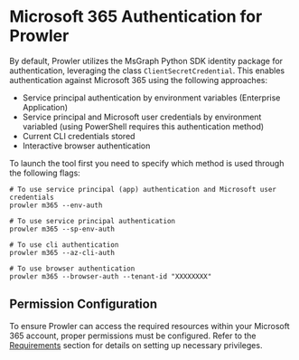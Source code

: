 # Microsoft 365 Authentication for Prowler

By default, Prowler utilizes the MsGraph Python SDK identity package for authentication, leveraging the class `ClientSecretCredential`. This enables authentication against Microsoft 365 using the following approaches:

- Service principal authentication by environment variables (Enterprise Application)
- Service principal and Microsoft user credentials by environment variabled (using PowerShell requires this authentication method)
- Current CLI credentials stored
- Interactive browser authentication


To launch the tool first you need to specify which method is used through the following flags:

```console
# To use service principal (app) authentication and Microsoft user credentials
prowler m365 --env-auth

# To use service principal authentication
prowler m365 --sp-env-auth

# To use cli authentication
prowler m365 --az-cli-auth

# To use browser authentication
prowler m365 --browser-auth --tenant-id "XXXXXXXX"
```

## Permission Configuration

To ensure Prowler can access the required resources within your Microsoft 365 account, proper permissions must be configured. Refer to the [Requirements](../../getting-started/requirements.md#needed-permissions_2) section for details on setting up necessary privileges.
